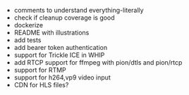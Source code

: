 - comments to understand everything-literally
- check if cleanup coverage is good
- dockerize
- README with illustrations
- add tests
- add bearer token authentication
- support for Trickle ICE in WHIP
- add RTCP support for ffmpeg with pion/dtls and pion/rtcp
- support for RTMP
- support for h264,vp9 video input
- CDN for HLS files?
